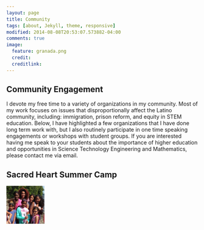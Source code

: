 ```yaml
---
layout: page
title: Community
tags: [about, Jekyll, theme, responsive]
modified: 2014-08-08T20:53:07.573882-04:00
comments: true
image:
  feature: granada.png
  credit: 
  creditlink: 
---
```


## Community Engagement

I devote my free time to a variety of organizations in my community. Most of my work focuses on issues that disproportionally affect the Latino community, including: immigration, prison reform, and equity in STEM education. Below, I have highlighted a few organizations that I have done long term work with, but I also routinely participate in one time speaking engagements or workshops with student groups. If you are interested having me speak to your students about the importance of higher education and opportunities in Science Technology Engineering and Mathematics, please contact me via email. 

## Sacred Heart Summer Camp

<img src="esopus.jpg" alt="Sacred Heart Highbridge is an elementary and middle school in the South Bronx, New York. Every summer a group of their students travel upstate to Esopus, NY for a week of fishing, swimming, camping, and other activities that may not be available to them at home. For the past eight years, I've had the privilege of spending a week each summer with these kids as their counselor. To learn more about Sacred Heart Camp, please visit their [web site](http://sacredheartsummercamp.org/)" align="left" height="100" width="100" > 